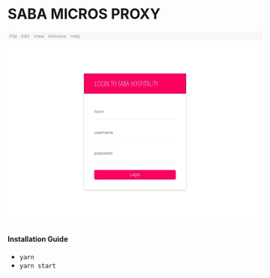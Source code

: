 # SABA MICROS PROXY

<img src="./src/assets/screenshot.png" alt="SABA MICROS Proxy">

#### Installation Guide

- `yarn`
- `yarn start`
